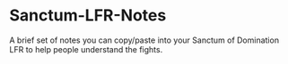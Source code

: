 # Sanctum-LFR-Notes
A brief set of notes you can copy/paste into your Sanctum of Domination LFR to help people understand the fights.
